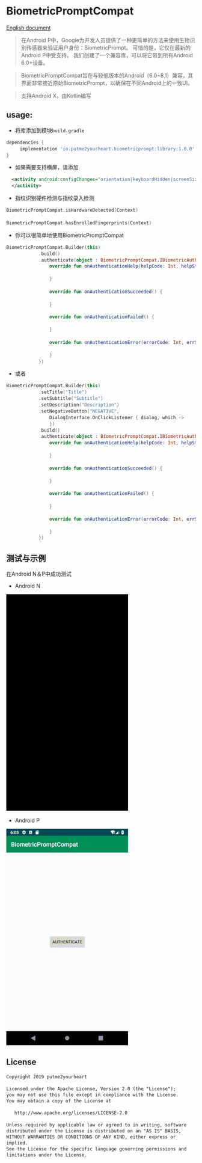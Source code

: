 # BiometricPromptCompat

[English document](https://github.com/putme2yourheart/BiometricPromptCompat/master/README-cn.md)

> 在Android P中，Google为开发人员提供了一种更简单的方法来使用生物识别传感器来验证用户身份：BiometricPrompt。
可惜的是，它仅在最新的Android P中受支持。 我们创建了一个兼容库，可以将它带到所有Android 6.0+设备。

> BiometricPromptCompat旨在与较低版本的Android（6.0~8.1）兼容，其界面非常接近原始BiometricPrompt，以确保在不同Android上的一致UI。

> 支持Android X，由Kotlin编写

## usage:
- 将库添加到模块`build.gradle`
```groovy
dependencies {
     implementation 'io.putme2yourheart.biometricprompt:library:1.0.0'
}
```

- 如果需要支持横屏，请添加
```xml
  <activity android:configChanges="orientation|keyboardHidden|screenSize">
  </activity>
```

- 指纹识别硬件检测与指纹录入检测
```kotlin
BiometricPromptCompat.isHardwareDetected(Context)

BiometricPromptCompat.hasEnrolledFingerprints(Context)
```

- 你可以很简单地使用BiometricPromptCompat
```kotlin
BiometricPromptCompat.Builder(this)
            .build()
            .authenticate(object : BiometricPromptCompat.IBiometricAuthenticationCallback {
                override fun onAuthenticationHelp(helpCode: Int, helpString: CharSequence) {
                    
                }

                override fun onAuthenticationSucceeded() {
                    
                }

                override fun onAuthenticationFailed() {
                   
                }

                override fun onAuthenticationError(errorCode: Int, errString: String) {
                    
                }
            })
```

- 或者
```kotlin
BiometricPromptCompat.Builder(this)
            .setTitle("Title")
            .setSubtitle("Subtitle")
            .setDescription("Description")
            .setNegativeButton("NEGATIVE",
                DialogInterface.OnClickListener { dialog, which ->
                })
            .build()
            .authenticate(object : BiometricPromptCompat.IBiometricAuthenticationCallback {
                override fun onAuthenticationHelp(helpCode: Int, helpString: CharSequence) {
                    
                }

                override fun onAuthenticationSucceeded() {
                    
                }

                override fun onAuthenticationFailed() {
                   
                }

                override fun onAuthenticationError(errorCode: Int, errString: String) {
                    
                }
            })
```

## 测试与示例
在Android N＆P中成功测试

- Android N

![alarum](https://github.com/putme2yourheart/BiometricPromptCompat/blob/master/screenshots/24.gif)

- Android P

![alarum](https://github.com/putme2yourheart/BiometricPromptCompat/blob/master/screenshots/28.gif)

License
-------

    Copyright 2019 putme2yourheart

    Licensed under the Apache License, Version 2.0 (the "License");
    you may not use this file except in compliance with the License.
    You may obtain a copy of the License at

       http://www.apache.org/licenses/LICENSE-2.0

    Unless required by applicable law or agreed to in writing, software
    distributed under the License is distributed on an "AS IS" BASIS,
    WITHOUT WARRANTIES OR CONDITIONS OF ANY KIND, either express or implied.
    See the License for the specific language governing permissions and
    limitations under the License.
